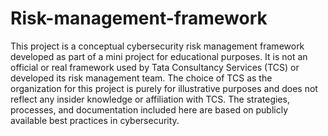 # Risk-management-framework
This project is a conceptual cybersecurity risk management framework developed as part of a mini project for educational purposes. 
It is not an official or real framework used by Tata Consultancy Services (TCS) or developed its risk management team.
The choice of TCS as the organization for this project is purely for illustrative purposes and does not reflect any insider knowledge or affiliation with TCS. 
The strategies, processes, and documentation included here are based on publicly available best practices in cybersecurity.
                                                                                                                                                                                                                                                                           
